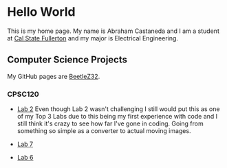 # Hello World
This is my home page. My name is Abraham Castaneda and I am a student at [Cal State Fullerton](http://www.fullerton.edu/) and my major is Electrical Engineering.

## Computer Science Projects

My GitHub pages are [BeetleZ32](https://github.com/BeetleZ32).

### CPSC120

* [Lab 2](https://github.com/cpsc-pilot-fall-2022/cpsc-120-lab-02-BeetleZ32) Even though Lab 2 wasn't challenging I still would put this as one of my Top 3 Labs due to this being my first experience with code and I still think it's crazy to see how far I've gone in coding.  Going from something so simple as a converter to actual moving images.
* [Lab 7](https://github.com/cpsc-pilot-fall-2022/cpsc-120-lab-07-abraham-by-self)

* [Lab 6](https://github.com/cpsc-pilot-fall-2022/cpsc-120-lab-06-abraham)

